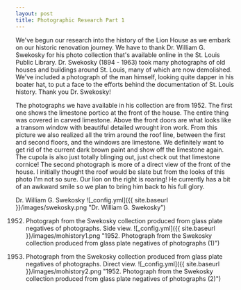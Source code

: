 ```yaml
---
layout: post
title: Photographic Research Part 1
---
```


We've begun our research into the history of the Lion House as we embark on our historic renovation journey. We have to thank Dr. William G. Swekosky for his photo collection that's available online in the St. Louis Public Library. Dr. Swekosky (1894 - 1963) took many photographs of old houses and buildings around St. Louis, many of which are now demolished. We've included a photograph of the man himself, looking quite dapper in his boater hat, to put a face to the efforts behind the documentation of St. Louis history. Thank you Dr. Swekosky!

The photographs we have available in his collection are from 1952. The first one shows the limestone portico at the front of the house. The entire thing was covered in carved limestone. Above the front doors are what looks like a transom window with beautiful detailed wrought iron work. From this picture we also realized all the trim around the roof line, between the first and second floors, and the windows are limestone. We definitely want to get rid of the current dark brown paint and show off the limestone again. The cupola is also just totally blinging out, just check out that limestone cornice! The second photograph is more of a direct view of the front of the house. I initially thought the roof would be slate but from the looks of this photo I'm not so sure. Our lion on the right is roaring! He currently has a bit of an awkward smile so we plan to bring him back to his full glory. 

Dr. William G. Swekosky
![_config.yml]({{ site.baseurl }}/images/swekosky.png "Dr. William G. Swekosky")

1952. Photograph from the Swekosky collection produced from glass plate negatives of photographs. Side view.
![_config.yml]({{ site.baseurl }}/images/mohistory1.png "1952. Photograph from the Swekosky collection produced from glass plate negatives of photographs (1)")

1952. Photograph from the Swekosky collection produced from glass plate negatives of photographs. Direct view. 
![_config.yml]({{ site.baseurl }}/images/mohistory2.png "1952. Photograph from the Swekosky collection produced from glass plate negatives of photographs (2)")
